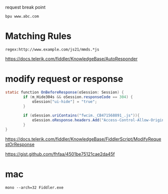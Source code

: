 request break point

```
bpu www.abc.com
```

# Matching Rules

```
regex:http://www.example.com/js21/mmds.*js
```

https://docs.telerik.com/fiddler/KnowledgeBase/AutoResponder

# modify request or response

```java
static function OnBeforeResponse(oSession: Session) {
        if (m_Hide304s && oSession.responseCode == 304) {
            oSession["ui-hide"] = "true";
        }
		
		if (oSession.uriContains("fwcim._CB471568891_.js")){
			oSession.oResponse.headers.Add("Access-Control-Allow-Origin", "*");	
		}
}
```

https://docs.telerik.com/fiddler/KnowledgeBase/FiddlerScript/ModifyRequestOrResponse

https://gist.github.com/fhfaa/4501be75121cae2da45f

# mac

```
mono --arch=32 Fiddler.exe
```
